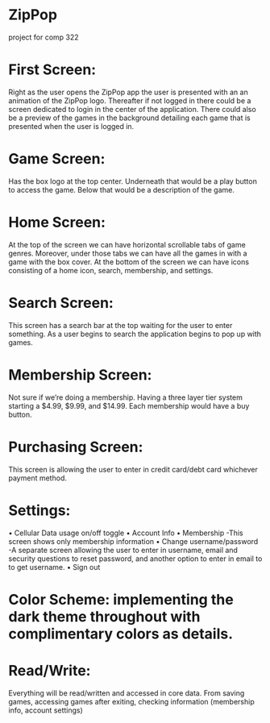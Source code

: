 # ZipPop
project for comp 322


# First Screen:

Right as the user opens the ZipPop app the user is presented with an an animation of the ZipPop logo. Thereafter if not logged in there could be a screen dedicated to login in the center of the application. There could also be a preview of the games in the background detailing each game that is presented when the user is logged in.

# Game Screen:

Has the box logo at the top center. Underneath that would be a play button to access the game. Below that would be a description of the game.

# Home Screen:

At the top of the screen we can have horizontal scrollable tabs of game genres. Moreover, under those tabs we can have all the games in with a game with the box cover. At the bottom of the screen we can have icons consisting of a home icon, search, membership, and settings.

# Search Screen:

This screen has a search bar at the top waiting for the user to enter something. As a user begins to search the application begins to pop up with games.

# Membership Screen:

Not sure if we’re doing a membership. Having a three layer tier system starting a $4.99, $9.99, and $14.99. Each membership would have a buy button.

# Purchasing Screen:

This screen is allowing the user to enter in credit card/debt card whichever payment method.

# Settings:

• Cellular Data usage on/off toggle
• Account Info
• Membership
-This screen shows only membership information
• Change username/password
-A separate screen allowing the user to enter in username, email and security questions to reset password, and another option to enter in email to to get username.
• Sign out

# Color Scheme: implementing the dark theme throughout with complimentary colors as details.

# Read/Write:

Everything will be read/written and accessed in core data. From saving games, accessing games after exiting, checking information (membership info, account settings)

